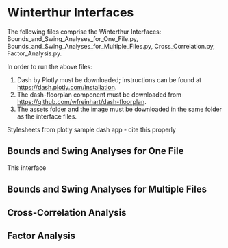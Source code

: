 # Winterthur Interfaces
The following files comprise the Winterthur Interfaces: Bounds_and_Swing_Analyses_for_One_File.py, Bounds_and_Swing_Analyses_for_Multiple_Files.py, Cross_Correlation.py, Factor_Analysis.py.

In order to run the above files:
1) Dash by Plotly must be downloaded; instructions can be found at https://dash.plotly.com/installation.
2) The dash-floorplan component must be downloaded from https://github.com/wfreinhart/dash-floorplan. 
3) The assets folder and the image must be downloaded in the same folder as the interface files. 

Stylesheets from plotly sample dash app - cite this properly

## Bounds and Swing Analyses for One File
This interface 

## Bounds and Swing Analyses for Multiple Files

## Cross-Correlation Analysis

## Factor Analysis 
